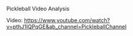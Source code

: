 Pickleball Video Analysis


Video: https://www.youtube.com/watch?v=pthJ1IQPqGE&ab_channel=PickleballChannel
